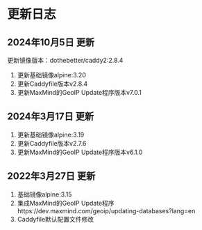 # 更新日志


## 2024年10月5日 更新
更新镜像版本：dothebetter/caddy2:2.8.4
1. 更新基础镜像alpine:3.20
2. 更新Caddyfile版本v2.8.4
3. 更新MaxMind的GeoIP Update程序版本v7.0.1

## 2024年3月17日 更新
1. 更新基础镜像alpine:3.19
2. 更新Caddyfile版本v2.7.6
3. 更新MaxMind的GeoIP Update程序版本v6.1.0

## 2022年3月27日 更新
1. 基础镜像alpine:3.15
2. 集成MaxMind的GeoIP Update程序https://dev.maxmind.com/geoip/updating-databases?lang=en
3. Caddyfile默认配置文件修改